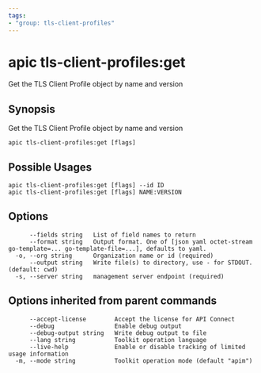 ```yaml
---
tags:
- "group: tls-client-profiles"
---
```

# apic tls-client-profiles:get

Get the TLS Client Profile object by name and version

## Synopsis

Get the TLS Client Profile object by name and version

```
apic tls-client-profiles:get [flags]
```

## Possible Usages

```
apic tls-client-profiles:get [flags] --id ID
apic tls-client-profiles:get [flags] NAME:VERSION
```

## Options

```
      --fields string   List of field names to return
      --format string   Output format. One of [json yaml octet-stream go-template=... go-template-file=...], defaults to yaml.
  -o, --org string      Organization name or id (required)
      --output string   Write file(s) to directory, use - for STDOUT. (default: cwd)
  -s, --server string   management server endpoint (required)
```

## Options inherited from parent commands

```
      --accept-license        Accept the license for API Connect
      --debug                 Enable debug output
      --debug-output string   Write debug output to file
      --lang string           Toolkit operation language
      --live-help             Enable or disable tracking of limited usage information
  -m, --mode string           Toolkit operation mode (default "apim")
```
